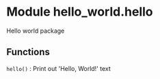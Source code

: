 Module hello_world.hello
========================
Hello world package

Functions
---------

`hello()`
:   Print out 'Hello, World!' text